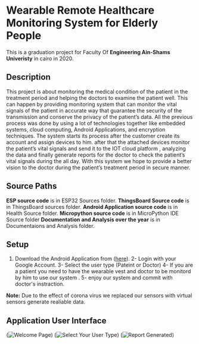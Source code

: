 # Wearable Remote Healthcare Monitoring System for Elderly People

This is a graduation project for Faculty Of **Engineering Ain-Shams Univeristy** in cairo in 2020.

## Description
This project is about monitoring the medical condition of the patient in the
treatment period and helping the doctors to examine the patient well.
This can happen by providing monitoring system that can monitor the vital signals
of the patient in accurate way that guarantee the security of the transmission and
conserve the privacy of the patient’s data.
All the previous process was done by using a lot of technologies together like
embedded systems, cloud computing, Android Applications, and encryption
techniques.
The system starts its process after the customer create its account and assign
devices to him. after that the attached devices monitor the patient’s vital signals and
send it to the IOT cloud platform , analyzing the data and finally generate reports for
the doctor to check the patient’s vital signals during the all day.
With this system we hope to provide a better vision to the doctor during the
patient’s treatment period in secure manner.

## Source Paths
**ESP source code** is in ESP32 Sources folder.
**ThingsBoard Source code** is in ThingsBoard sources folder.
**Android Application source code** is in Health Source folder.
**Micropython source code** is in MicroPython IDE Source folder
**Documentation and Analysis over the year** is in Documentaions and Analysis folder.

## Setup
1. Download the Android Application from ([here](https://github.com/AbanobMedhat/GP2020/blob/master/Health/release/app-release.apk)).
2- Login with your Google Account.
3- Select the user type (Pateint or Doctor)
4- If you are a patient you need to have the wearable vest and doctor to be monitord by him to use our system .
5- enjoy our system and commit with doctor's instraction. 

**Note:** Due to the effect of corona virus we replaced our sensors with virtual sensors generate realiable data.
## Application User Interface
(![Welcome Page](https://www12.0zz0.com/2020/08/24/01/737552817.jpeg))
(![Select Your User Type](https://www12.0zz0.com/2020/08/24/01/149086533.jpeg))
(![Report Generated](https://www12.0zz0.com/2020/08/24/01/715045678.jpeg))

